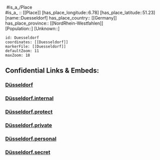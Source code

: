 ﻿---
location:
- 51.23
- 6.78
mapzoom:
- 7
- 12
mapmarker: city
type: City
tags:
- geo/City
SpocWebEntityId: 29943
isDeleted: false
confidential: public
has_id_wikidata: Q1718
subreddit: duesseldorf
Facebook_username: duesseldorf
Instagram_username: duesseldorf
Threads_username: duesseldorf
hashtag: Duesseldorf
X_Twitter_username: Duesseldorf
Commons_gallery: Düsseldorf
Commons_category: Düsseldorf
short_name: Due
native_label: Düsseldorf
official_name: Düsseldorf
demonym:
- Düsseldorfer
- Düsseldorferin
- Düsseldorferinnen
- Dusseldorfois
- Dusseldorfoise
area: 217.41
social_media_followers:
- 76066
- 5670
male_population: 299315
female_population: 319979
population: 631217
time_of_earliest_written_record: 1135-01-01
coordinate_location: "Point(6.772380555 51.231144444)"
twinned_administrative_body:
- '[[_Standards/WikiData/WD~Chongqing,11725]]'
- '[[_Standards/WikiData/WD~Haifa,41621]]'
- '[[_Standards/WikiData/WD~Chernivtsi,157725]]'
- '[[_Standards/WikiData/WD~Reading,161491]]'
- '[[_Standards/WikiData/WD~Chiba,170616]]'
- '[[_Standards/WikiData/WD~Warsaw,270]]'
- '[[_Standards/WikiData/WD~Moscow,649]]'
- '[[_Standards/WikiData/WD~Palermo,2656]]'
- '[[_Standards/WikiData/WD~Chemnitz,2795]]'
shares_border_with:
- '[[_Standards/WikiData/WD~Mettmann,14878]]'
- '[[_Standards/WikiData/WD~Duisburg,2100]]'
- '[[_Standards/WikiData/WD~Neuss,2948]]'
- '[[_Standards/WikiData/WD~Ratingen,3791]]'
- '[[_Standards/WikiData/WD~Langenfeld,4048]]'
- '[[_Standards/WikiData/WD~Hilden,4094]]'
- '[[_Standards/WikiData/WD~Meerbusch,4105]]'
- "[[_Standards/WikiData/WD~Rhein-Kreis Neuss,6253]]"
- '[[_Standards/WikiData/WD~Mettmann,6257]]'
- '[[_Standards/WikiData/WD~Erkrath,6968]]'
capital_of:
- "[[_Standards/WikiData/WD~Electoral Palatinate,22880]]"
- "[[_Standards/WikiData/WD~Duchy of Berg,151095]]"
- "[[_Standards/WikiData/WD~Rhine Department,1270638]]"
- "[[_Standards/WikiData/WD~North Rhine-Westphalia,1198]]"
- "[[_Standards/WikiData/WD~Düsseldorf Government Region,7926]]"
country: '[[_Standards/WikiData/WD~Germany,183]]'
official_language: '[[_Standards/WikiData/WD~German,188]]'
elevation_above_sea_level: 38
postal_code:
- 40231
- 40210
- 40211
- 40212
- 40213
- 40215
- 40217
- 40219
- 40221
- 40223
- 40225
- 40227
- 40229
- 40233
- 40235
- 40237
- 40239
- 40468
- 40470
- 40472
- 40474
- 40476
- 40477
- 40479
- 40489
- 40545
- 40547
- 40549
- 40589
- 40591
- 40593
- 40595
- 40597
- 40599
- 40625
- 40627
- 40629
licence_plate_code: D
owner_of:
- "[[_Standards/WikiData/WD~Düsseldorf Airport,58226]]"
- "[[_Standards/WikiData/WD~Regiobahn GmbH,2138160]]"
montage_image: "http://commons.wikimedia.org/wiki/Special:FilePath/D%C3%BCsseldorf%20Ansichten2.jpg"
image: "http://commons.wikimedia.org/wiki/Special:FilePath/D%C3%BCsseldorf%20Panorama.jpg"
page_banner: "http://commons.wikimedia.org/wiki/Special:FilePath/D%C3%BCsseldorf%20Wikivoyage%20banner.jpg"
coat_of_arms_image: "http://commons.wikimedia.org/wiki/Special:FilePath/DEU%20D%C3%BCsseldorf%20COA.svg"
flag_image: "http://commons.wikimedia.org/wiki/Special:FilePath/Flagge%20der%20Landeshauptstadt%20Duesseldorf.svg"
logo_image: "http://commons.wikimedia.org/wiki/Special:FilePath/Logo%20D%C3%BCsseldorf.svg"
official_website: "https://www.duesseldorf.de/"
described_at_URL: "https://www.meyersgaz.org/place/10388006"
local_dialing_code:
- 0203
- 02104
- 0211
German_district_key: 05111
German_municipality_key: 05111000
German_regional_key: 051110000000
U_S_National_Archives_Identifier: 10044968
OmegaWiki_Defined_Meaning: 1218775
Dewey_Decimal_Classification: 2--435534
Provenio_UUID: ad5428be-57a4-4857-a3b0-5aba1c330326
HASC: DE.NW.DS
NUTS_code: DEA11
UN_LOCODE: DEDUS
member_of:
- "[[_Standards/WikiData/WD~Landschaftsverband Rheinland,153468]]"
- "[[_Standards/WikiData/WD~International Association for Sports and Leisure Facilities,475646]]"
- "[[_Standards/WikiData/WD~association for pedestrian and bicycle-friendly cities, townships and districts in North Rhine Westphalia,627637]]"
- "[[_Standards/WikiData/WD~Mayors for Peace,747279]]"
- "[[_Standards/WikiData/WD~Climate Alliance,1768108]]"
- "[[_Standards/WikiData/WD~Städtetag Nordrhein-Westfalen,52144567]]"
part_of: "[[_Standards/WikiData/WD~Rhine-Ruhr Metropolitan Region,164903]]"
located_in_on_physical_feature: "[[_Standards/WikiData/WD~Lower Rhine Plain,212520]]"
contains_the_administrative_territorial_entity:
- "[[_Standards/WikiData/WD~District 2,320896]]"
- "[[_Standards/WikiData/WD~District 3,322875]]"
- "[[_Standards/WikiData/WD~District 9,323577]]"
- "[[_Standards/WikiData/WD~District 5,323588]]"
- "[[_Standards/WikiData/WD~District 4,323607]]"
- "[[_Standards/WikiData/WD~District 7,323826]]"
- "[[_Standards/WikiData/WD~District 1,551600]]"
- "[[_Standards/WikiData/WD~District 6,831039]]"
- "[[_Standards/WikiData/WD~District 10,831067]]"
- "[[_Standards/WikiData/WD~District 8,870865]]"
described_by_source:
- "[[_Standards/WikiData/WD~Brockhaus and Efron Encyclopedic Dictionary,602358]]"
- "[[_Standards/WikiData/WD~Encyclopædia Britannica 11th edition,867541]]"
- "[[_Standards/WikiData/WD~The Nuttall Encyclopædia,3181656]]"
- "[[_Standards/WikiData/WD~Sytin Military Encyclopedia,4114391]]"
- "[[_Standards/WikiData/WD~Jewish Encyclopedia of Brockhaus and Efron,4173137]]"
- "[[_Standards/WikiData/WD~The New Student's Reference Work,16082057]]"
- "[[_Standards/WikiData/WD~Small Brockhaus and Efron Encyclopedic Dictionary,19180675]]"
- "[[_Standards/WikiData/WD~Topographia Westphaliae,19230705]]"
- '[[_Standards/WikiData/WD~Q108059389,108059389]]'
located_in_or_next_to_body_of_water:
- '[[_Standards/WikiData/WD~Düssel,701645]]'
- '[[_Standards/WikiData/WD~Rhine,584]]'
named_after: '[[_Standards/WikiData/WD~Düssel,701645]]'
different_from: '[[_Standards/WikiData/WD~Q1272316,1272316]]'
instance_of:
- "[[_Standards/WikiData/WD~big city,1549591]]"
- "[[_Standards/WikiData/WD~state capital in Germany,14784328]]"
- '[[_Standards/WikiData/WD~city,15253706]]'
- "[[_Standards/WikiData/WD~urban municipality in Germany,42744322]]"
- "[[_Standards/WikiData/WD~urban district of North Rhine-Westphalia,85635630]]"
highest_point: '[[_Standards/WikiData/WD~Sandberg,2220451]]'
located_in_time_zone: "[[_Standards/WikiData/WD~Central European Standard Time (GMT+1),5412096]]"
topic_s_main_Wikimedia_portal: '[[_Standards/WikiData/WD~Portal_Düsseldorf,14614580]]'
visitor_center: '[[_Standards/WikiData/WD~Q28106719,28106719]]'
archives_at: "[[_Standards/WikiData/WD~Stadtarchiv Düsseldorf,28720001]]"
has_subsidiary: '[[_Standards/WikiData/WD~Q59161646,59161646]]'
office_held_by_head_of_government: "[[_Standards/WikiData/WD~lord mayor of Düsseldorf,63342999]]"
open_data_portal: "[[_Standards/WikiData/WD~Open Data Düsseldorf,96988774]]"
head_of_government: "[[_Standards/WikiData/WD~Stephan Keller,97126636]]"
coat_of_arms: "[[_Standards/WikiData/WD~Coats of arms of Düsseldorf,115537549]]"
BHCL_UUID: e7230a84-04c6-4785-8c95-0c83666847ae
locator_map_image: "http://commons.wikimedia.org/wiki/Special:FilePath/Locator%20map%20D%20in%20Germany.svg"
location_map: "http://commons.wikimedia.org/wiki/Special:FilePath/D%C3%BCsseldorf%20Subdivisions.svg"
ISNI: 0000000121569587
spherical_panorama_image:
- "http://commons.wikimedia.org/wiki/Special:FilePath/Dusseldorf%20bridge%20%E2%80%93%20Panorama%20%28Greg%20Zaal%20via%20Poly%20Haven%29.jpg"
- "http://commons.wikimedia.org/wiki/Special:FilePath/Konigsallee%20%E2%80%93%20Panorama%20%28Greg%20Zaal%20via%20Poly%20Haven%29.jpg"
- "http://commons.wikimedia.org/wiki/Special:FilePath/Neuer%20Zollhof%20%E2%80%93%20Panorama%20%28Greg%20Zaal%20via%20Poly%20Haven%29.jpg"
Mastodon_address: Duesseldorf@nrw.social
Bluesky_handle: duesseldorf.bsky.social
Wolfram_Language_entity_code: "Entity[\"City\", {\"Dusseldorf\", \"NorthRhineWestphalia\", \"Germany\"}]"
located_in_the_administrative_territorial_entity: "[[_Standards/WikiData/WD~Düsseldorf Government Region,7926]]"
---

﻿
 #is_a_/Place  
#is_a_ :: [[Place]] 
[has_place_longitude::6.78] 
[has_place_latitude::51.23] 
[name::Duesseldorf] 
has_place_country:: [[Germany]]  
has_place_province:: [[NordRhein-Westfahlen]]  
[Population::] 
[Unknown::] 


```leaflet
id: Duesseldorf
coordinates: [[Duesseldorf]] 
markerFile: [[Duesseldorf]] 
defaultZoom: 11 
maxZoom: 18
```


## Confidential Links & Embeds: 

### [Düsseldorf](/_public/Earth/Continent/Europe/Europe~Central/Germany/Germany~West/Nord_Rhein-Westfalen/counties~NW/Düsseldorf.md) 

### [Düsseldorf.internal](/_internal/Earth/Continent/Europe/Europe~Central/Germany/Germany~West/Nord_Rhein-Westfalen/counties~NW/Düsseldorf.internal.md) 

### [Düsseldorf.protect](/_protect/Earth/Continent/Europe/Europe~Central/Germany/Germany~West/Nord_Rhein-Westfalen/counties~NW/Düsseldorf.protect.md) 

### [Düsseldorf.private](/_private/Earth/Continent/Europe/Europe~Central/Germany/Germany~West/Nord_Rhein-Westfalen/counties~NW/Düsseldorf.private.md) 

### [Düsseldorf.personal](/_personal/Earth/Continent/Europe/Europe~Central/Germany/Germany~West/Nord_Rhein-Westfalen/counties~NW/Düsseldorf.personal.md) 

### [Düsseldorf.secret](/_secret/Earth/Continent/Europe/Europe~Central/Germany/Germany~West/Nord_Rhein-Westfalen/counties~NW/Düsseldorf.secret.md) 

